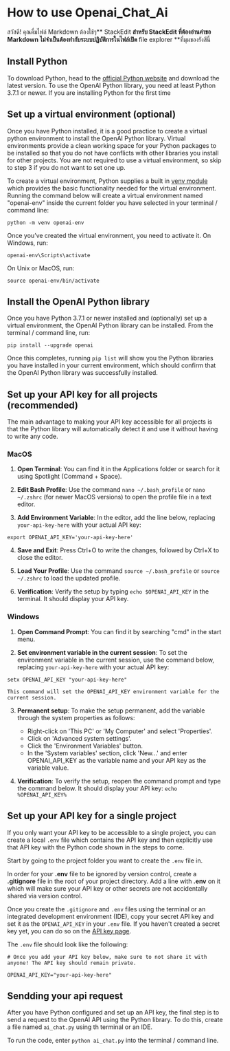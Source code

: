 # How to use Openai_Chat_Ai

สวัสดี! คุณดื่มไฟล์ Markdown ต้องใช้ๆ** StackEdit **สำหรับ StackEdit ที่ต้องอ่านคำขอ Markdown ไม่จำเป็นต้องทำกับระบบปฏิบัติการในไฟล์เปิด** file explorer **ที่มุมของรังสีนี้


## Install Python

To download Python, head to the [official Python website](https://www.python.org/downloads/) and download the latest version. To use the OpenAI Python library, you need at least Python 3.7.1 or newer. If you are installing Python for the first time

## Set up a virtual environment (optional)

Once you have Python installed, it is a good practice to create a virtual python environment to install the OpenAI Python library. Virtual environments provide a clean working space for your Python packages to be installed so that you do not have conflicts with other libraries you install for other projects. You are not required to use a virtual environment, so skip to step 3 if you do not want to set one up.

To create a virtual environment, Python supplies a built in [venv module](https://docs.python.org/3/tutorial/venv.html) which provides the basic functionality needed for the virtual environment. Running the command below will create a virtual environment named "openai-env" inside the current folder you have selected in your terminal / command line:
 ```
 python -m venv openai-env
 ```
 Once you’ve created the virtual environment, you need to activate it. On Windows, run:
  ```
 openai-env\Scripts\activate
 ```
 On Unix or MacOS, run:
 ```
source openai-env/bin/activate
 ```
                                                                                                                                                          
## Install the OpenAI Python library

Once you have Python 3.7.1 or newer installed and (optionally) set up a virtual environment, the OpenAI Python library can be installed. From the terminal / command line, run:

```text
pip install --upgrade openai
```

Once this completes, running  `pip list`  will show you the Python libraries you have installed in your current environment, which should confirm that the OpenAI Python library was successfully installed.

## Set up your API key for all projects (recommended)

The main advantage to making your API key accessible for all projects is that the Python library will automatically detect it and use it without having to write any code.

### MacOS

1.  **Open Terminal**: You can find it in the Applications folder or search for it using Spotlight (Command + Space).
    
2.  **Edit Bash Profile**: Use the command  `nano ~/.bash_profile`  or  `nano ~/.zshrc`  (for newer MacOS versions) to open the profile file in a text editor.
    
3.  **Add Environment Variable**: In the editor, add the line below, replacing  `your-api-key-here`  with your actual API key:
    

```text
export OPENAI_API_KEY='your-api-key-here'
```

4.  **Save and Exit**: Press Ctrl+O to write the changes, followed by Ctrl+X to close the editor.
    
5.  **Load Your Profile**: Use the command  `source ~/.bash_profile`  or  `source ~/.zshrc`  to load the updated profile.
    
6.  **Verification**: Verify the setup by typing  `echo $OPENAI_API_KEY`  in the terminal. It should display your API key.

### Windows

1.  **Open Command Prompt**: You can find it by searching "cmd" in the start menu.
    
2.  **Set environment variable in the current session**: To set the environment variable in the current session, use the command below, replacing  `your-api-key-here`  with your actual API key:
    

```text
setx OPENAI_API_KEY "your-api-key-here"
```

```text
This command will set the OPENAI_API_KEY environment variable for the current session.
```

3.  **Permanent setup**: To make the setup permanent, add the variable through the system properties as follows:
    
    -   Right-click on 'This PC' or 'My Computer' and select 'Properties'.
    -   Click on 'Advanced system settings'.
    -   Click the 'Environment Variables' button.
    -   In the 'System variables' section, click 'New...' and enter OPENAI_API_KEY as the variable name and your API key as the variable value.
4.  **Verification**: To verify the setup, reopen the command prompt and type the command below. It should display your API key:  `echo %OPENAI_API_KEY%`


## Set up your API key for a single project
If you only want your API key to be accessible to a single project, you can create a local  `.env`  file which contains the API key and then explicitly use that API key with the Python code shown in the steps to come.

Start by going to the project folder you want to create the  `.env`  file in.

In order for your  **.env**  file to be ignored by version control, create a  **.gitignore**  file in the root of your project directory. Add a line with  **.env**  on it which will make sure your API key or other secrets are not accidentally shared via version control.

Once you create the  `.gitignore`  and  `.env`  files using the terminal or an integrated development environment (IDE), copy your secret API key and set it as the  `OPENAI_API_KEY`  in your  `.env`  file. If you haven't created a secret key yet, you can do so on the  [API key page](https://platform.openai.com/account/api-keys).

The  `.env`  file should look like the following:
```text
# Once you add your API key below, make sure to not share it with anyone! The API key should remain private.

OPENAI_API_KEY="your-api-key-here"
```

## [](https://platform.openai.com/docs/quickstart/step-3-sending-your-first-api-request)

## Sendding your api request

After you have Python configured and set up an API key, the final step is to send a request to the OpenAI API using the Python library. To do this, create a file named `ai_chat.py` using th terminal or an IDE.

To run the code, enter `python ai_chat.py` into the terminal / command line.
